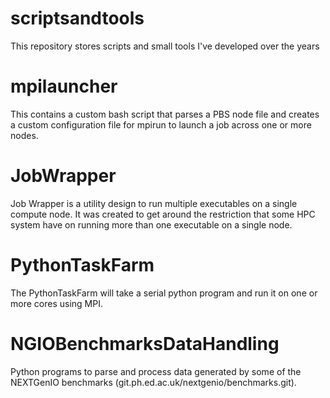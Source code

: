 # scriptsandtools
This repository stores scripts and small tools I've developed over the years

# mpilauncher
This contains a custom bash script that parses a PBS node file and creates a custom configuration file for mpirun to launch a job across one or more nodes.

# JobWrapper
Job Wrapper is a utility design to run multiple executables on a single compute node.
It was created to get around the restriction that some HPC system have on running more than one executable on a single node.

# PythonTaskFarm
The PythonTaskFarm will take a serial python program and run it on one or more cores using MPI.

# NGIOBenchmarksDataHandling
Python programs to parse and process data generated by some of the NEXTGenIO benchmarks (git.ph.ed.ac.uk/nextgenio/benchmarks.git).
